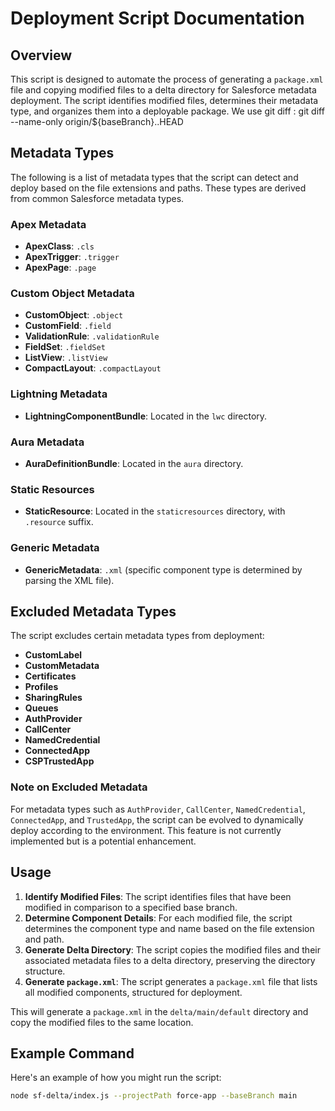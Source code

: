 # Deployment Script Documentation

## Overview

This script is designed to automate the process of generating a `package.xml` file and copying modified files to a delta directory for Salesforce metadata deployment. The script identifies modified files, determines their metadata type, and organizes them into a deployable package.
We use git diff  : git diff --name-only origin/${baseBranch}..HEAD

## Metadata Types

The following is a list of metadata types that the script can detect and deploy based on the file extensions and paths. These types are derived from common Salesforce metadata types.

### Apex Metadata
- **ApexClass**: `.cls`
- **ApexTrigger**: `.trigger`
- **ApexPage**: `.page`

### Custom Object Metadata
- **CustomObject**: `.object`
- **CustomField**: `.field`
- **ValidationRule**: `.validationRule`
- **FieldSet**: `.fieldSet`
- **ListView**: `.listView`
- **CompactLayout**: `.compactLayout`

### Lightning Metadata
- **LightningComponentBundle**: Located in the `lwc` directory.

### Aura Metadata
- **AuraDefinitionBundle**: Located in the `aura` directory.

### Static Resources
- **StaticResource**: Located in the `staticresources` directory, with `.resource` suffix.

### Generic Metadata
- **GenericMetadata**: `.xml` (specific component type is determined by parsing the XML file).

## Excluded Metadata Types

The script excludes certain metadata types from deployment:

- **CustomLabel**
- **CustomMetadata**
- **Certificates**
- **Profiles**
- **SharingRules**
- **Queues**
- **AuthProvider**
- **CallCenter**
- **NamedCredential**
- **ConnectedApp**
- **CSPTrustedApp**

### Note on Excluded Metadata

For metadata types such as `AuthProvider`, `CallCenter`, `NamedCredential`, `ConnectedApp`, and `TrustedApp`, the script can be evolved to dynamically deploy according to the environment. This feature is not currently implemented but is a potential enhancement.

## Usage

1. **Identify Modified Files**: The script identifies files that have been modified in comparison to a specified base branch.
2. **Determine Component Details**: For each modified file, the script determines the component type and name based on the file extension and path.
3. **Generate Delta Directory**: The script copies the modified files and their associated metadata files to a delta directory, preserving the directory structure.
4. **Generate `package.xml`**: The script generates a `package.xml` file that lists all modified components, structured for deployment.

This will generate a `package.xml` in the `delta/main/default` directory and copy the modified files to the same location.

## Example Command

Here's an example of how you might run the script:

```bash
node sf-delta/index.js --projectPath force-app --baseBranch main
